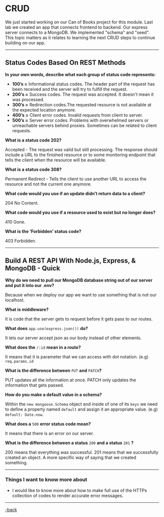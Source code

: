 # CRUD

We just started working on our Can of Books project for this module. Last lab we created an app that connects frontend to backend. Our express server connects to a MongoDB. We implemented "schema" and "seed". This topic matters as it relates to learning the next CRUD steps to continue building on our app.

---

## Status Codes Based On REST Methods

**In your own words, describe what each group of status code represents:**

* **100’s =** Informational status codes. The header part of the request has been received and the server will try to fulfill the request.
* **200’s =** Success codes. The request was accepted. It doesn't mean it was processed.
* **300’s =** Redirection codes.The requested resource is not available at the expected location anymore.
* **400’s =** Client error codes. Invalid requests from client to server.
* **500’s =** Server error codes. Problems with overwhelmed servers or unreachable servers behind proxies. Sometimes can be related to client requests.

**What is a status code 202?**

Accepted - The request was valid but still processing. The response should include a URL to the finished resource or to some monitoring endpoint that tells the client when the resource will be available.

**What is a status code 308?**

Permanent Redirect - Tells the client to use another URL to access the resource and not the current one anymore.

**What code would you use if an update didn’t return data to a client?**

204 No Content.

**What code would you use if a resource used to exist but no longer does?**

410 Gone.

**What is the ‘Forbidden’ status code?**

403 Forbidden.

---

## Build A REST API With Node.js, Express, & MongoDB - Quick

**Why do we need to pull our MongoDB database string out of our server and put it into our .env?**

Because when we deploy our app we want to use something that is not our localhost.

**What is middleware?**

It is code that the server gets to request before it gets pass to our routes.

**What does** `app.use(express.json())` **do?**

It lets our server accept json as our body instead of other elements.

**What does the** `/:id` **mean in a route?**

It means that it is parameter that we can access with dot notation. (e.g) `req.params.id`

**What is the difference between** `PUT` **and** `PATCH`**?**

PUT updates all the information at once. PATCH only updates the information that gets passed.

**How do you make a default value in a schema?**

Within the `new mongoose.Schema` object and inside of one of its `keys` we need to define a property named `default` and assign it an appropriate value. (e.g) `default: Date.now`.

**What does a** `500` **error status code mean?**

It means that there is an error on our server.

**What is the difference between a status** `200` **and a status** `201` **?**

200 means that everything was successful. 201 means that we successfully created an object. A more specific way of saying that we created something.

---

### Things I want to know more about

* I would like to know more about how to make full use of the HTTPs collection of codes to render accurate error messages.

---

[-back](https://alexriverau.github.io/reading-notes/code301)
